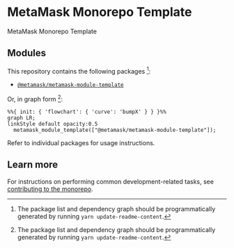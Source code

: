 # MetaMask Monorepo Template

MetaMask Monorepo Template

## Modules

This repository contains the following packages [^fn1]:

<!-- start package list -->

- [`@metamask/metamask-module-template`](packages/metamask-module-template)

<!-- end package list -->

Or, in graph form [^fn1]:

<!-- start dependency graph -->

```mermaid
%%{ init: { 'flowchart': { 'curve': 'bumpX' } } }%%
graph LR;
linkStyle default opacity:0.5
  metamask_module_template(["@metamask/metamask-module-template"]);
```

<!-- end dependency graph -->

Refer to individual packages for usage instructions.

## Learn more

For instructions on performing common development-related tasks, see [contributing to the monorepo](./docs/contributing.md).

[^fn1]: The package list and dependency graph should be programmatically generated by running `yarn update-readme-content`.
